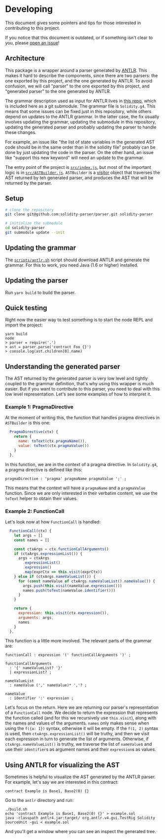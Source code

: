 # Developing

This document gives some pointers and tips for those interested in contributing to this project.

If you notice that this document is outdated, or if something isn't clear to you, please [open an issue](https://github.com/solidity-parser/parser/issues/new)!

## Architecture

This package is a wrapper around a parser generated by [ANTLR](https://www.antlr.org/). This makes it hard to describe the components, since there are two parsers: the one exported by this project, and the one generated by ANTLR. To avoid confusion, we will call "parser" to the one exported by this project, and "generated parser" to the one generated by ANTLR.

The grammar description used as input for ANTLR lives in [this repo](https://github.com/solidity-parser/antlr), which is included here as a git submodule. The grammar file is `Solidity.g4`. This means that some issues can be fixed just in this repository, while others depend on updates to the ANTLR grammar. In the latter case, the fix usually involves updating the grammar, updating the submodule in this repository, updating the generated parser and probably updating the parser to handle these changes.

For example, an issue like "the list of state variables in the generated AST code should be in the same order than in the solidity file" probably can be done by just updating the code in the parser. On the other hand, an issue like "support this new keyword" will need an update to the grammar.

The entry point of the project is [`src/index.js`](src/index.js), but most of the important logic is in [`src/ASTBuilder.js`](src/ASTBuilder.js). `ASTBuilder` is a [visitor](https://en.wikipedia.org/wiki/Visitor_pattern) object that traverses the AST returned by teh generated parser, and produces the AST that will be returned by the parser.

## Setup

```bash
# clone the repository
git clone git@github.com:solidity-parser/parser.git solidity-parser

# initialize the submodule
cd solidity-parser
git submodule update --init
```

## Updating the grammar

The [`scripts/antlr.sh`](scripts/antlr.sh) script should download ANTLR and generate the grammar. For this to work, you
need Java (1.6 or higher) installed.

## Updating the parser

Run `yarn build` to build the parser.

## Quick testing

Right now the easier way to test something is to start the node REPL and import the project:

```
yarn build
node
> parser = require('.')
> ast = parser.parse('contract Foo {}')
> console.log(ast.children[0].name)
```

## Understanding the generated parser

The AST returned by the generated parser is very low level and tightly coupled to the grammar definition, that's why
using this wrapper is much easier.  But if you want to contribute to this parser, you need to deal with this low level
representation. Let's see some examples of how to interpret it.

### Example 1: PragmaDirective

At the moment of writing this, the function that handles pragma directives in `ASTBuilder` is this one:

```javascript
  PragmaDirective(ctx) {
    return {
      name: toText(ctx.pragmaName()),
      value: toText(ctx.pragmaValue())
    }
  },
```

In this function, we are in the context of a pragma directive. In `Solidity.g4`, a pragma directive is defined like
this:

```
pragmaDirective : 'pragma' pragmaName pragmaValue ';' ;
```

This means that the context will have a `pragmaName` and a `pragmaValue` function. Since we are only interested in their
verbatim content, we use the `toText` helper to obtain their values.

### Example 2: FunctionCall

Let's look now at how `FunctionCall` is handled:

```javascript
  FunctionCall(ctx) {
    let args = []
    const names = []

    const ctxArgs = ctx.functionCallArguments()
    if (ctxArgs.expressionList()) {
      args = ctxArgs
        .expressionList()
        .expression()
        .map(exprCtx => this.visit(exprCtx))
    } else if (ctxArgs.nameValueList()) {
      for (const nameValue of ctxArgs.nameValueList().nameValue()) {
        args.push(this.visit(nameValue.expression()))
        names.push(toText(nameValue.identifier()))
      }
    }

    return {
      expression: this.visit(ctx.expression()),
      arguments: args,
      names
    }
  },
```

This function is a little more involved. The relevant parts of the grammar are:

```
functionCall : expression '(' functionCallArguments ')' ;

functionCallArguments
  : '{' nameValueList? '}'
  | expressionList? ;

nameValueList
  : nameValue (',' nameValue)* ','? ;

nameValue
  : identifier ':' expression ;
```

Let's focus on the return. Here we are returning our parser's representation of a `FunctionCall` node. We decide to
return the expression that represents the function called (and for this we recursively use `this.visit`), along with the
names and values of the arguments. `names` only makes sense when using the `f({a: 1})` syntax, otherwise it will be
empty. If the `f(1, 2)` syntax is used, then `ctxArgs.expressionList()` will be truthy, and then we visit each expression in
turn to generate the list of arguments. Otherwise, if `ctxArgs.nameValueList()` is truthy, we traverse the list of
`nameValue`s and use their `identifier`s as argument names and their `expression`s as values.

## Using ANTLR for visualizing the AST

Sometimes is helpful to visualize the AST generated by the ANTLR parser. For example, let's say we are interested in
this contract:

```
contract Example is Base1, Base2(0) {}
```

Go to the `antlr` directory and run:

```
./build.sh
echo 'contract Example is Base1, Base2(0) {}' > example.sol
java -classpath antlr4.jar:target/ org.antlr.v4.gui.TestRig Solidity sourceUnit -gui < example.sol
```

And you'll get a window where you can see an inspect the generated tree.


